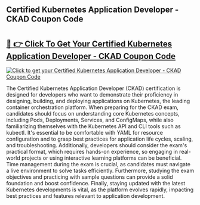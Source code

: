 ## Certified Kubernetes Application Developer - CKAD Coupon Code

# <h2><a href="https://gitdownloader.com/linuxfoundation.php">🔗 👉 Click To Get Your Certified Kubernetes Application Developer - CKAD Coupon Code</a></h2>

[![Click to get your Certified Kubernetes Application Developer - CKAD Coupon Code](https://gitdownloader.com/linuxfoundation.jpg)](https://gitdownloader.com/linuxfoundation.php)

The Certified Kubernetes Application Developer (CKAD) certification is designed for developers who want to demonstrate their proficiency in designing, building, and deploying applications on Kubernetes, the leading container orchestration platform. When preparing for the CKAD exam, candidates should focus on understanding core Kubernetes concepts, including Pods, Deployments, Services, and ConfigMaps, while also familiarizing themselves with the Kubernetes API and CLI tools such as kubectl. It's essential to be comfortable with YAML for resource configuration and to grasp best practices for application life cycles, scaling, and troubleshooting. Additionally, developers should consider the exam's practical format, which requires hands-on experience, so engaging in real-world projects or using interactive learning platforms can be beneficial. Time management during the exam is crucial, as candidates must navigate a live environment to solve tasks efficiently. Furthermore, studying the exam objectives and practicing with sample questions can provide a solid foundation and boost confidence. Finally, staying updated with the latest Kubernetes developments is vital, as the platform evolves rapidly, impacting best practices and features relevant to application development.
